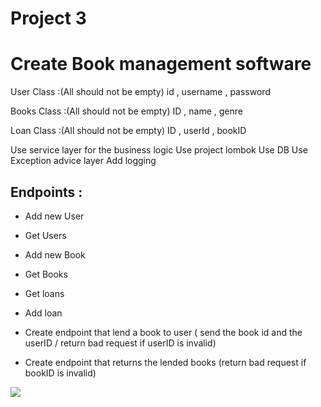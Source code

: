# Project 3 

# Create Book management software 

User Class :(All should not be empty)
 id , username , password

Books Class :(All should not be empty)
 ID , name , genre

Loan Class :(All should not be empty)
 ID , userId , bookID
 

Use service layer for the business logic
Use project lombok
Use DB
Use Exception advice layer
Add logging


## Endpoints :
- Add new User
- Get Users
- Add new Book
- Get Books 
- Get loans
- Add loan


- Create endpoint that lend a book to user ( send the book id and the userID / return bad request if userID is invalid)
- Create endpoint that returns the lended books (return bad request if bookID is invalid)


![](https://paper-attachments.dropbox.com/s_B4DBD70900D930425DD344E47C2172AB6A80CF893E9FE0189135990D360DC3E9_1654171123266_image.png)


